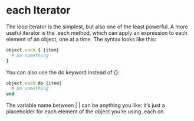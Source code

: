 # each Iterator

The loop iterator is the simplest, but also one of the least powerful. A more useful iterator is the .each method, which can apply an expression to each element of an object, one at a time. The syntax looks like this:

```ruby
object.each { |item| 
  # Do something 
}

```

You can also use the do keyword instead of {}:

```ruby
object.each do |item| 
  # Do something 
end
```

The variable name between | | can be anything you like: it’s just a placeholder for each element of the object you’re using .each on.
